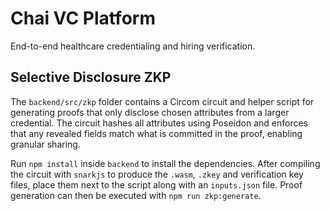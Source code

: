 # Chai VC Platform

End-to-end healthcare credentialing and hiring verification.

## Selective Disclosure ZKP

The `backend/src/zkp` folder contains a Circom circuit and helper script for generating proofs that only disclose chosen attributes from a larger credential. The circuit hashes all attributes using Poseidon and enforces that any revealed fields match what is committed in the proof, enabling granular sharing.

Run `npm install` inside `backend` to install the dependencies. After compiling the circuit with `snarkjs` to produce the `.wasm`, `.zkey` and verification key files, place them next to the script along with an `inputs.json` file. Proof generation can then be executed with `npm run zkp:generate`.
